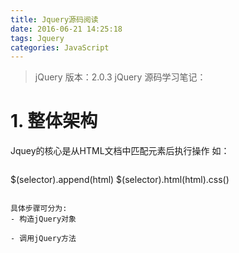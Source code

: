 ```yaml
---
title: Jquery源码阅读
date: 2016-06-21 14:25:18
tags: Jquery
categories: JavaScript
---
```

> jQuery 版本：2.0.3
> jQuery 源码学习笔记：

# 1. 整体架构

Jquey的核心是从HTML文档中匹配元素后执行操作
如：
>```js
 $(selector).append(html)
 $(selector).html(html).css()
```

具体步骤可分为:
- 构造jQuery对象

- 调用jQuery方法